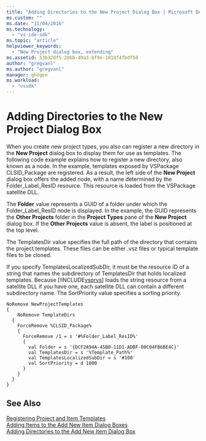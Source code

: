 ```yaml
---
title: "Adding Directories to the New Project Dialog Box | Microsoft Docs"
ms.custom: ""
ms.date: "11/04/2016"
ms.technology: 
  - "vs-ide-sdk"
ms.topic: "article"
helpviewer_keywords: 
  - "New Project dialog box, extending"
ms.assetid: 53b328f5-20bb-49a3-bf9e-1818f4fbdf50
author: "gregvanl"
ms.author: "gregvanl"
manager: ghogen
ms.workload: 
  - "vssdk"
---
```

# Adding Directories to the New Project Dialog Box
When you create new project types, you also can register a new directory in the **New Project** dialog box to display them for use as templates. The following code example explains how to register a new directory, also known as a node. In the example, templates exposed by VSPackage CLSID_Package are registered. As a result, the left side of the **New Project** dialog box offers the added node, with a name determined by the Folder_Label_ResID resource. This resource is loaded from the VSPackage satellite DLL.  
  
 The **Folder** value represents a GUID of a folder under which the Folder_Label_ResID node is displayed. In the example, the GUID represents the **Other Projects** folder in the **Project Types** pane of the **New Project** dialog box. If the **Other Projects** value is absent, the label is positioned at the top level.  
  
 The TemplatesDir value specifies the full path of the directory that contains the project templates. These files can be either .vsz files or typical template files to be cloned.  
  
 If you specify TemplatesLocalizedSubDir, it must be the resource ID of a string that names the subdirectory of TemplatesDir that holds localized templates. Because [!INCLUDE[vsprvs](../../code-quality/includes/vsprvs_md.md)] loads the string resource from a satellite DLL if you have one, each satellite DLL can contain a different subdirectory name. The SortPriority value specifies a sorting priority.  
  
```  
NoRemove NewProjectTemplates  
{  
    NoRemove TemplateDirs  
  {  
    ForceRemove %CLSID_Package%  
    {  
      ForceRemove /1 = s '#%Folder_Label_ResID%'  
      {  
        val Folder = s '{DCF2A94A-45B0-11D1-ADBF-00C04FB6BE4C}'  
        val TemplatesDir = s '%Template_Path%'  
        val TemplatesLocalizedSubDir = s '#100'  
        val SortPriority = d 1000  
      }  
    }  
  }  
}  
```  
  
## See Also  
 [Registering Project and Item Templates](../../extensibility/internals/registering-project-and-item-templates.md)   
 [Adding Items to the Add New Item Dialog Boxes](../../extensibility/internals/adding-items-to-the-add-new-item-dialog-boxes.md)   
 [Adding Directories to the Add New Item Dialog Box](../../extensibility/internals/adding-directories-to-the-add-new-item-dialog-box.md)